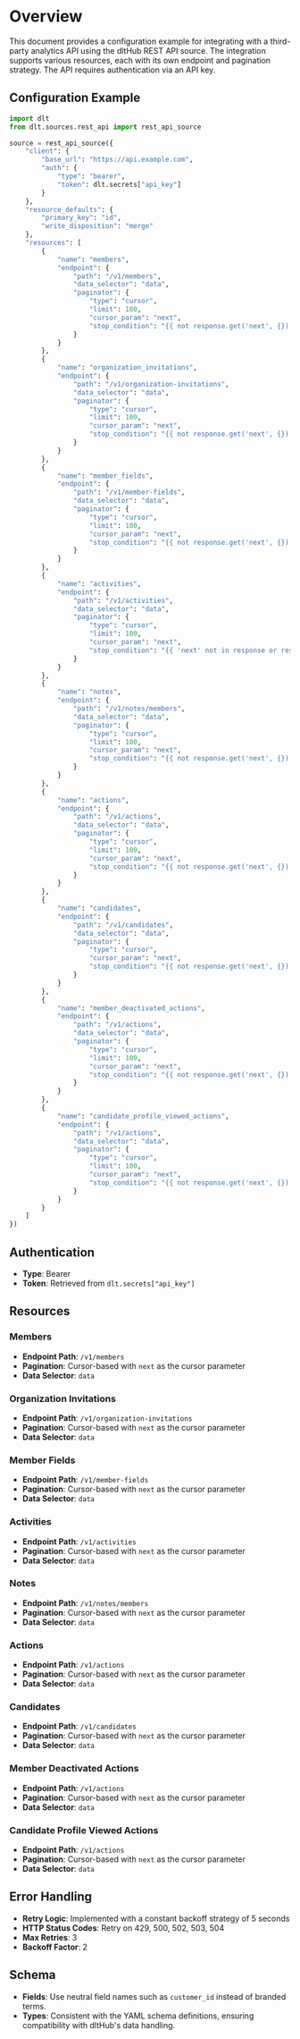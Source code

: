 # Overview

This document provides a configuration example for integrating with a third-party analytics API using the dltHub REST API source. The integration supports various resources, each with its own endpoint and pagination strategy. The API requires authentication via an API key.

## Configuration Example

```python
import dlt
from dlt.sources.rest_api import rest_api_source

source = rest_api_source({
    "client": {
        "base_url": "https://api.example.com",
        "auth": {
            "type": "bearer",
            "token": dlt.secrets["api_key"]
        }
    },
    "resource_defaults": {
        "primary_key": "id",
        "write_disposition": "merge"
    },
    "resources": [
        {
            "name": "members",
            "endpoint": {
                "path": "/v1/members",
                "data_selector": "data",
                "paginator": {
                    "type": "cursor",
                    "limit": 100,
                    "cursor_param": "next",
                    "stop_condition": "{{ not response.get('next', {}) }}"
                }
            }
        },
        {
            "name": "organization_invitations",
            "endpoint": {
                "path": "/v1/organization-invitations",
                "data_selector": "data",
                "paginator": {
                    "type": "cursor",
                    "limit": 100,
                    "cursor_param": "next",
                    "stop_condition": "{{ not response.get('next', {}) }}"
                }
            }
        },
        {
            "name": "member_fields",
            "endpoint": {
                "path": "/v1/member-fields",
                "data_selector": "data",
                "paginator": {
                    "type": "cursor",
                    "limit": 100,
                    "cursor_param": "next",
                    "stop_condition": "{{ not response.get('next', {}) }}"
                }
            }
        },
        {
            "name": "activities",
            "endpoint": {
                "path": "/v1/activities",
                "data_selector": "data",
                "paginator": {
                    "type": "cursor",
                    "limit": 100,
                    "cursor_param": "next",
                    "stop_condition": "{{ 'next' not in response or response['next'] == none or response['next'] == 'inf' }}"
                }
            }
        },
        {
            "name": "notes",
            "endpoint": {
                "path": "/v1/notes/members",
                "data_selector": "data",
                "paginator": {
                    "type": "cursor",
                    "limit": 100,
                    "cursor_param": "next",
                    "stop_condition": "{{ not response.get('next', {}) }}"
                }
            }
        },
        {
            "name": "actions",
            "endpoint": {
                "path": "/v1/actions",
                "data_selector": "data",
                "paginator": {
                    "type": "cursor",
                    "limit": 100,
                    "cursor_param": "next",
                    "stop_condition": "{{ not response.get('next', {}) }}"
                }
            }
        },
        {
            "name": "candidates",
            "endpoint": {
                "path": "/v1/candidates",
                "data_selector": "data",
                "paginator": {
                    "type": "cursor",
                    "cursor_param": "next",
                    "stop_condition": "{{ not response.get('next', {}) }}"
                }
            }
        },
        {
            "name": "member_deactivated_actions",
            "endpoint": {
                "path": "/v1/actions",
                "data_selector": "data",
                "paginator": {
                    "type": "cursor",
                    "limit": 100,
                    "cursor_param": "next",
                    "stop_condition": "{{ not response.get('next', {}) }}"
                }
            }
        },
        {
            "name": "candidate_profile_viewed_actions",
            "endpoint": {
                "path": "/v1/actions",
                "data_selector": "data",
                "paginator": {
                    "type": "cursor",
                    "limit": 100,
                    "cursor_param": "next",
                    "stop_condition": "{{ not response.get('next', {}) }}"
                }
            }
        }
    ]
})
```

## Authentication

- **Type**: Bearer
- **Token**: Retrieved from `dlt.secrets["api_key"]`

## Resources

### Members
- **Endpoint Path**: `/v1/members`
- **Pagination**: Cursor-based with `next` as the cursor parameter
- **Data Selector**: `data`

### Organization Invitations
- **Endpoint Path**: `/v1/organization-invitations`
- **Pagination**: Cursor-based with `next` as the cursor parameter
- **Data Selector**: `data`

### Member Fields
- **Endpoint Path**: `/v1/member-fields`
- **Pagination**: Cursor-based with `next` as the cursor parameter
- **Data Selector**: `data`

### Activities
- **Endpoint Path**: `/v1/activities`
- **Pagination**: Cursor-based with `next` as the cursor parameter
- **Data Selector**: `data`

### Notes
- **Endpoint Path**: `/v1/notes/members`
- **Pagination**: Cursor-based with `next` as the cursor parameter
- **Data Selector**: `data`

### Actions
- **Endpoint Path**: `/v1/actions`
- **Pagination**: Cursor-based with `next` as the cursor parameter
- **Data Selector**: `data`

### Candidates
- **Endpoint Path**: `/v1/candidates`
- **Pagination**: Cursor-based with `next` as the cursor parameter
- **Data Selector**: `data`

### Member Deactivated Actions
- **Endpoint Path**: `/v1/actions`
- **Pagination**: Cursor-based with `next` as the cursor parameter
- **Data Selector**: `data`

### Candidate Profile Viewed Actions
- **Endpoint Path**: `/v1/actions`
- **Pagination**: Cursor-based with `next` as the cursor parameter
- **Data Selector**: `data`

## Error Handling

- **Retry Logic**: Implemented with a constant backoff strategy of 5 seconds
- **HTTP Status Codes**: Retry on 429, 500, 502, 503, 504
- **Max Retries**: 3
- **Backoff Factor**: 2

## Schema

- **Fields**: Use neutral field names such as `customer_id` instead of branded terms.
- **Types**: Consistent with the YAML schema definitions, ensuring compatibility with dltHub's data handling.
